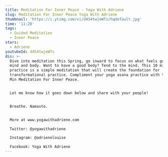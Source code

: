 ```yaml
---
title: Meditation For Inner Peace - Yoga With Adriene
slug: Meditation For Inner Peace Yoga With Adriene
thumbnail: 'https://i.ytimg.com/vi/d4S4twjeWTs/hqdefault.jpg'
time: '11:28'
tags:
  - Guided Meditation
  - Inner Peace
stars:
  - Adriene
youtubeId: d4S4twjeWTs
dis: >-
  Dive into meditation this Spring, go inward to focus on what feels good in
  mind and body. Want to have a good body? Tend to the mind. This 10 min
  practice is a simple meditation that will create the foundation for
  transformational practice. Compliment your yoga asana practice with this 10
  Min Meditation For Inner Peace.


  Let me know how it goes down below and share with your people!


  Breathe. Namaste.


  More at www.yogawithadriene.com 

  Twitter: @yogawithadriene

  Instagram: @adrienelouise

  Facebook: Yoga With Adriene
---
```


